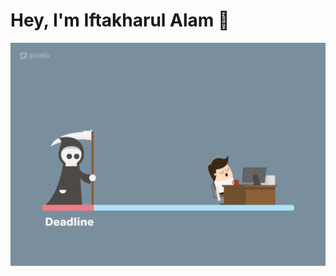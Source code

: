 # Hey, I'm Iftakharul Alam 👋

![alt text](https://github.com/bappa2du/bappa2du/blob/master/74d00626189f90860a679783b369d294.gif)
